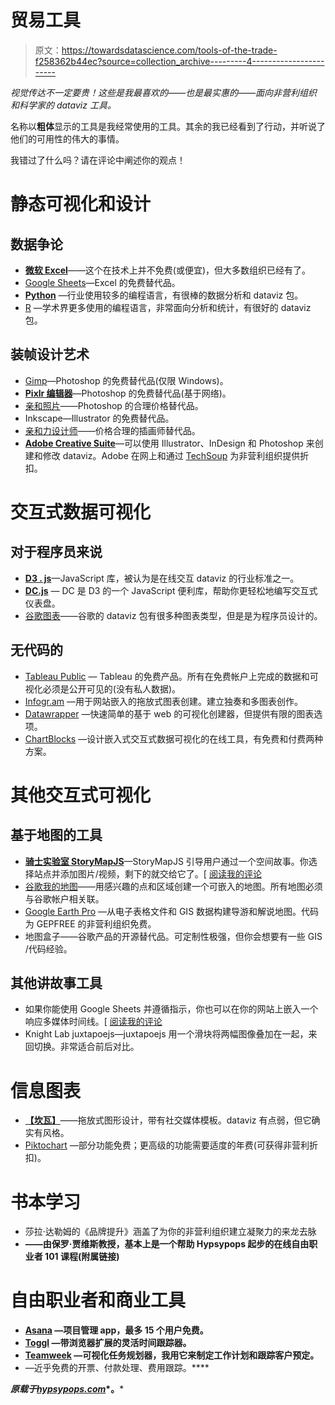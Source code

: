 # 贸易工具

> 原文：<https://towardsdatascience.com/tools-of-the-trade-f258362b44ec?source=collection_archive---------4----------------------->

*视觉传达不一定要贵！这些是我最喜欢的——也是最实惠的——面向非营利组织和科学家的 dataviz 工具。*

名称以**粗体**显示的工具是我经常使用的工具。其余的我已经看到了行动，并听说了他们的可用性的伟大的事情。

我错过了什么吗？请在评论中阐述你的观点！

# 静态可视化和设计

## 数据争论

*   [**微软 Excel**](https://products.office.com/en-ca/excel)——这个在技术上并不免费(或便宜)，但大多数组织已经有了。
*   [Google Sheets](https://www.google.ca/sheets/about/)—Excel 的免费替代品。
*   [**Python**](https://www.python.org/) —行业使用较多的编程语言，有很棒的数据分析和 dataviz 包。
*   [R](https://www.r-project.org/) —学术界更多使用的编程语言，非常面向分析和统计，有很好的 dataviz 包。

## 装帧设计艺术

*   [Gimp](https://www.gimp.org/)—Photoshop 的免费替代品(仅限 Windows)。
*   [**Pixlr 编辑器**](https://pixlr.com/editor/)—Photoshop 的免费替代品(基于网络)。
*   [亲和照片](https://affinity.serif.com/en-us/)——Photoshop 的合理价格替代品。
*   Inkscape—Illustrator 的免费替代品。
*   [亲和力设计师](https://affinity.serif.com/en-us/)——价格合理的插画师替代品。
*   [**Adobe Creative Suite**](http://www.adobe.com/)—可以使用 Illustrator、InDesign 和 Photoshop 来创建和修改 dataviz。Adobe 在网上和通过 [TechSoup](http://www.techsoupglobal.org/) 为非营利组织提供折扣。

# 交互式数据可视化

## 对于程序员来说

*   [**D3 . js**](https://d3js.org/)—JavaScript 库，被认为是在线交互 dataviz 的行业标准之一。
*   [**DC.js**](https://dc-js.github.io/dc.js/) — DC 是 D3 的一个 JavaScript 便利库，帮助你更轻松地编写交互式仪表盘。
*   [谷歌图表](https://developers.google.com/chart/)——谷歌的 dataviz 包有很多种图表类型，但是是为程序员设计的。

## 无代码的

*   [Tableau Public](https://public.tableau.com/s/) — Tableau 的免费产品。所有在免费帐户上完成的数据和可视化必须是公开可见的(没有私人数据)。
*   [Infogr.am](https://infogr.am/) —用于网站嵌入的拖放式图表创建。建立独奏和多图表创作。
*   [Datawrapper](https://www.datawrapper.de/) —快速简单的基于 web 的可视化创建器，但提供有限的图表选项。
*   [ChartBlocks](http://www.chartblocks.com/en/) —设计嵌入式交互式数据可视化的在线工具，有免费和付费两种方案。

# 其他交互式可视化

## 基于地图的工具

*   [**骑士实验室 StoryMapJS**](https://storymap.knightlab.com/)—StoryMapJS 引导用户通过一个空间故事。你选择站点并添加图片/视频，剩下的就交给它了。[ [阅读我的评论](https://hypsypops.com/tool-report-guiding-impact-tours-knight-labs-storymap/)
*   [谷歌我的地图](https://www.google.com/maps/)——用感兴趣的点和区域创建一个可嵌入的地图。所有地图必须与谷歌帐户相关联。
*   [Google Earth Pro](https://www.google.ca/earth/) —从电子表格文件和 GIS 数据构建导游和解说地图。代码为 GEPFREE 的非营利组织免费。
*   地图盒子——谷歌产品的开源替代品。可定制性极强，但你会想要有一些 GIS /代码经验。

## 其他讲故事工具

*   如果你能使用 Google Sheets 并遵循指示，你也可以在你的网站上嵌入一个响应多媒体时间线。[ [阅读我的评论](https://hypsypops.com/tool-report-telling-your-organizations-story-with-the-knight-lab-timeline/)
*   Knight Lab juxtapoejs—juxtapoejs 用一个滑块将两幅图像叠加在一起，来回切换。非常适合前后对比。

# 信息图表

*   [**【坎瓦】**](https://www.canva.com/)——拖放式图形设计，带有社交媒体模板。dataviz 有点弱，但它确实有风格。
*   [Piktochart](https://piktochart.com/) —部分功能免费；更高级的功能需要适度的年费(可获得非营利折扣)。

# 书本学习

*   莎拉·达勒姆的《品牌提升》涵盖了为你的非营利组织建立凝聚力的来龙去脉
*   [](https://creativeclass.io/?ref=22)**——由保罗·贾维斯教授，基本上是一个帮助 Hypsypops 起步的在线自由职业者 101 课程(附属链接)**

# **自由职业者和商业工具**

*   **[**Asana**](https://asana.com/) —项目管理 app，最多 15 个用户免费。**
*   **[**Toggl**](https://toggl.com/) —带浏览器扩展的灵活时间跟踪器。**
*   **[**Teamweek**](https://teamweek.com/) —可视化任务规划器，我用它来制定工作计划和跟踪客户预定。**
*   **[](https://www.waveapps.com/)**—近乎免费的开票、付款处理、费用跟踪。****

*****原载于*[*hypsypops.com*](https://hypsypops.com/resources/)*。*****